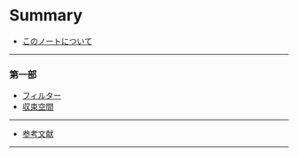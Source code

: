# Summary

* [このノートについて](README.md)

---

### 第一部

* [フィルター](Chapter1/Filter.md)
* [収束空間](Chapter1/ConvergentSpace.md)

----

* [参考文献](References.md)

----
